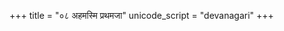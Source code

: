 +++
title = "०८ अहमस्मि प्रथमजा"
unicode_script = "devanagari"
+++

<div class="js_include" url="../../../../../../saMskAra/mantraH/agniH/Rk/ahamasmi_prathamajA/"  newLevelForH1="2" includeTitle="false"> </div>  